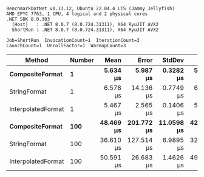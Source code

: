 ```

BenchmarkDotNet v0.13.12, Ubuntu 22.04.4 LTS (Jammy Jellyfish)
AMD EPYC 7763, 1 CPU, 4 logical and 2 physical cores
.NET SDK 8.0.303
  [Host]   : .NET 8.0.7 (8.0.724.31311), X64 RyuJIT AVX2
  ShortRun : .NET 8.0.7 (8.0.724.31311), X64 RyuJIT AVX2

Job=ShortRun  InvocationCount=1  IterationCount=3  
LaunchCount=1  UnrollFactor=1  WarmupCount=3  

```
| Method             | Number | Mean      | Error      | StdDev     | Min       | Max       | Allocated |
|------------------- |------- |----------:|-----------:|-----------:|----------:|----------:|----------:|
| **CompositeFormat**    | **1**      |  **5.634 μs** |   **5.987 μs** |  **0.3282 μs** |  **5.330 μs** |  **5.981 μs** |     **872 B** |
| StringFormat       | 1      |  6.578 μs |  14.136 μs |  0.7749 μs |  6.121 μs |  7.473 μs |     896 B |
| InterpolatedFormat | 1      |  5.467 μs |   2.565 μs |  0.1406 μs |  5.330 μs |  5.611 μs |     872 B |
| **CompositeFormat**    | **100**    | **48.469 μs** | **201.772 μs** | **11.0598 μs** | **42.044 μs** | **61.239 μs** |   **14336 B** |
| StringFormat       | 100    | 36.610 μs | 127.514 μs |  6.9895 μs | 32.406 μs | 44.678 μs |   16736 B |
| InterpolatedFormat | 100    | 50.591 μs |  26.683 μs |  1.4626 μs | 49.663 μs | 52.277 μs |   14336 B |
